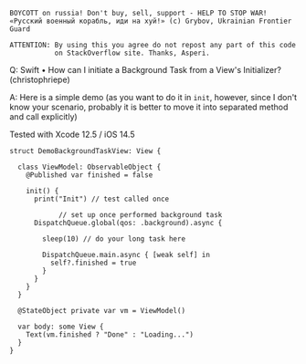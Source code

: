 ```
BOYCOTT on russia! Don't buy, sell, support - HELP TO STOP WAR!
«Русский военный корабль, иди на хуй!» (c) Grybov, Ukrainian Frontier Guard

ATTENTION: By using this you agree do not repost any part of this code
           on StackOverflow site. Thanks, Asperi.
```

Q: Swift • How can I initiate a Background Task from a View's Initializer? (christophriepe)
  
A: Here is a simple demo (as you want to do it in `init`, however, since I don't know your scenario, probably it is better to move it into separated method and call explicitly)

Tested with Xcode 12.5 / iOS 14.5

```
struct DemoBackgroundTaskView: View {

  class ViewModel: ObservableObject {
    @Published var finished = false

    init() {
      print("Init") // test called once

            // set up once performed background task
      DispatchQueue.global(qos: .background).async {

        sleep(10) // do your long task here

        DispatchQueue.main.async { [weak self] in
          self?.finished = true
        }
      }
    }
  }

  @StateObject private var vm = ViewModel()

  var body: some View {
    Text(vm.finished ? "Done" : "Loading...")
  }
}
```
